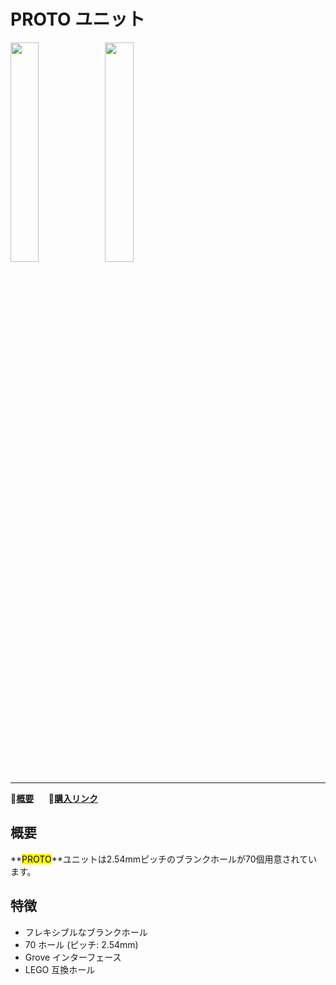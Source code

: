 # PROTO ユニット

<img src="assets/img/product_pics/unit/M5GO_Unit_proto.png" width="30%" height="30%"><img src="assets/img/product_pics/unit/unit_proto_grove_b.png" width="30%" height="30%">

***

:memo:**[概要](#概要)**&nbsp;&nbsp;&nbsp;&nbsp;&nbsp;&nbsp;🛒**[購入リンク](https://www.aliexpress.com/store/product/M5Stack-Official-Mini-Proto-Board-Unit-Universal-Double-Side-Prototype-2-54mm-PCB-Grove-Port-Compatible/3226069_32920617495.html?spm=2114.12010615.8148356.4.6735f4943FDruP)**

## 概要

**<mark>PROTO</mark>**ユニットは2.54mmピッチのブランクホールが70個用意されています。

## 特徴

- フレキシブルなブランクホール
- 70 ホール (ピッチ: 2.54mm)
- Grove インターフェース
- LEGO 互換ホール
